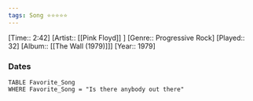 ```yaml
---
tags: Song ⭐⭐⭐⭐⭐ 
---
```

[Time:: 2:42]
[Artist:: [[Pink Floyd]] ]
[Genre:: Progressive Rock]
[Played:: 32]
[Album:: [[The Wall (1979)]]]
[Year:: 1979]
### Dates
````dataview
TABLE Favorite_Song
WHERE Favorite_Song = "Is there anybody out there"
````